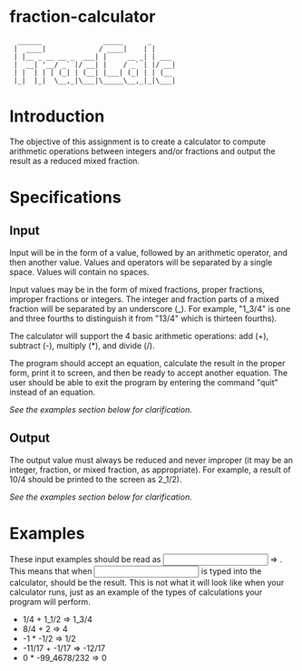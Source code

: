 # fraction-calculator

```
  ______               _____      _      
 |  ____|             / ____|    | |     
 | |__ _ __ __ _  ___| |     __ _| | ___ 
 |  __| '__/ _` |/ __| |    / _` | |/ __|
 | |  | | | (_| | (__| |___| (_| | | (__ 
 |_|  |_|  \__,_|\___|\_____\__,_|_|\___|
```                                         

# Introduction
 
The objective of this assignment is to create a calculator to compute arithmetic operations between integers and/or fractions and output the result as a reduced mixed fraction.
 
 
# Specifications
 
## Input
Input will be in the form of a value, followed by an arithmetic operator, and then another value. Values and operators will be separated by a single space. Values will contain no spaces.
 
Input values may be in the form of mixed fractions, proper fractions, improper fractions or integers. The integer and fraction parts of a mixed fraction will be separated by an underscore (_). For example, "1_3/4" is one and three fourths to distinguish it from "13/4" which is thirteen fourths).
 
The calculator will support the 4 basic arithmetic operations: add (+), subtract (-), multiply (*), and divide (/).
 
The program should accept an equation, calculate the result in the proper form, print it to screen, and then be ready to accept another equation. The user should be able to exit the program by entering the command "quit" instead of an equation.
 
*See the examples section below for clarification.*
 
## Output
The output value must always be reduced and never improper (it may be an integer, fraction, or mixed fraction, as appropriate). For example, a result of 10/4 should be printed to the screen as 2_1/2).
 
*See the examples section below for clarification.*
 
# Examples
 
These input examples should be read as <input> => <output>. This means that when <input> is typed into the calculator, <output> should be the result. This is not what it will look like when your calculator runs, just as an example of the types of calculations your program will perform.
 
- 1/4 + 1_1/2      => 1_3/4
- 8/4 + 2          => 4
- -1 * -1/2        => 1/2
- -11/17 + -1/17   => -12/17
- 0 * -99_4678/232 => 0
